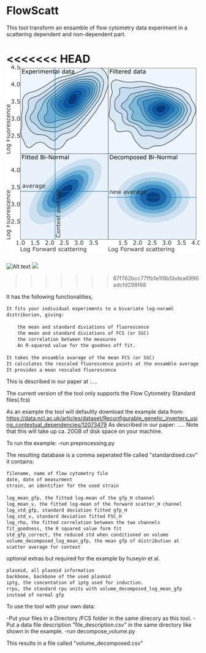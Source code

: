# FlowScatt
This tool transform an ensamble of flow cytometry data experiment in a scattering dependent and non-dependent part.

<<<<<<< HEAD
![Alt Text](./Example.png)
=======
![Alt text](./Result/Huseyin2019-10-02.0024.fcs.svg)
<img src="./Result/Huseyin2019-10-02.0024.fcs.svg">
>>>>>>> 87f762bcc77ffb1e1f8b5bdea6996adcfd298f68

It has the following functionalities,

    It fits your individual experiments to a bivariate log-noraml distriburion, giving:

        the mean and standard diviations of fluorescence
        the mean and standard diviations of FCS (or SSC)
        the correlation between the measures
        An R-squered value for the goodnes off fit.

    It takes the ensamble avarage of the mean FCS (or SSC)
    It calculates the rescaled fluorescence points at the ensamble average
    It provides a mean rescaled fluorescence

This is described in our paper at :....





The current version of the tool only supports the Flow Cytometry Standard files(.fcs)


As an example the tool will defaultly download the example data from:
https://data.ncl.ac.uk/articles/dataset/Reconfigurable_genetic_inverters_using_contextual_dependencies/12073479
As described in our paper: .....
Note that this will take up ca. 20GB  of disk space on your machine.

To run the example:
-run preprocessing.py


The resulting database is a comma seperated file called "standardised.csv" it contains:

    filename, name of flow cytometry file
    date, date of measurment
    strain, an identifier for the used strain

    log_mean_gfp, the fitted log-mean of the gfp_H channel
    log_mean_v, the fitted log-mean of the forward scatter_H channel
    log_std_gfp, standard deviation fitted gfp_H
    log_std_v, standard deviation fitted FSC_H
    log_rho, the fitted correlation between the two channels
    fit_goodness, the R squared value form fit
    std_gfp_correct, the reduced std when conditioned on volume
    volume_decomposed_log_mean_gfp, the mean gfp of distribution at scatter average for context

optional extras but required for the example by huseyin et al.

    plasmid, all plasmid information
    backbone, backbone of the used plasmid
    iptg, the concentation of iptg used for induction.
    rrpu, the standard rpu units with volume_decomposed_log_mean_gfp instead of normal gfp









To use the tool with your own data:

-Put your files in a Directory /FCS folder in the same direcory as this tool.
-Put a data file description "file_description.csv" in the same directory like shown in the example.
-run decompose_volume.py

This results in a file called "volume_decomposed.csv"
